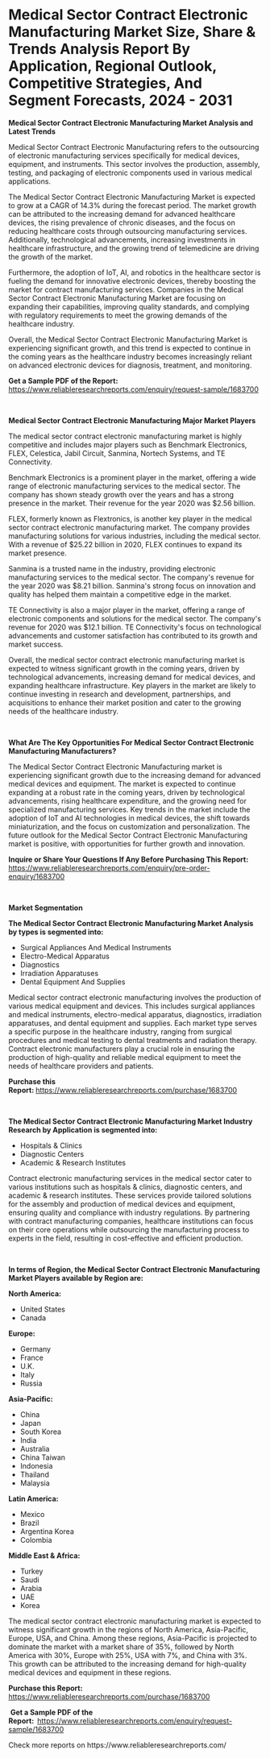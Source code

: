 <p><h1>Medical Sector Contract Electronic Manufacturing Market Size, Share & Trends Analysis Report By Application, Regional Outlook, Competitive Strategies, And Segment Forecasts, 2024 - 2031</h1></p><p><strong>Medical Sector Contract Electronic Manufacturing Market Analysis and Latest Trends</strong></p>
<p><p>Medical Sector Contract Electronic Manufacturing refers to the outsourcing of electronic manufacturing services specifically for medical devices, equipment, and instruments. This sector involves the production, assembly, testing, and packaging of electronic components used in various medical applications.</p><p>The Medical Sector Contract Electronic Manufacturing Market is expected to grow at a CAGR of 14.3% during the forecast period. The market growth can be attributed to the increasing demand for advanced healthcare devices, the rising prevalence of chronic diseases, and the focus on reducing healthcare costs through outsourcing manufacturing services. Additionally, technological advancements, increasing investments in healthcare infrastructure, and the growing trend of telemedicine are driving the growth of the market.</p><p>Furthermore, the adoption of IoT, AI, and robotics in the healthcare sector is fueling the demand for innovative electronic devices, thereby boosting the market for contract manufacturing services. Companies in the Medical Sector Contract Electronic Manufacturing Market are focusing on expanding their capabilities, improving quality standards, and complying with regulatory requirements to meet the growing demands of the healthcare industry.</p><p>Overall, the Medical Sector Contract Electronic Manufacturing Market is experiencing significant growth, and this trend is expected to continue in the coming years as the healthcare industry becomes increasingly reliant on advanced electronic devices for diagnosis, treatment, and monitoring.</p></p>
<p><strong>Get a Sample PDF of the Report:&nbsp;</strong> <a href="https://www.reliableresearchreports.com/enquiry/request-sample/1683700">https://www.reliableresearchreports.com/enquiry/request-sample/1683700</a></p>
<p>&nbsp;</p>
<p><strong>Medical Sector Contract Electronic Manufacturing Major Market Players</strong></p>
<p><p>The medical sector contract electronic manufacturing market is highly competitive and includes major players such as Benchmark Electronics, FLEX, Celestica, Jabil Circuit, Sanmina, Nortech Systems, and TE Connectivity. </p><p>Benchmark Electronics is a prominent player in the market, offering a wide range of electronic manufacturing services to the medical sector. The company has shown steady growth over the years and has a strong presence in the market. Their revenue for the year 2020 was $2.56 billion.</p><p>FLEX, formerly known as Flextronics, is another key player in the medical sector contract electronic manufacturing market. The company provides manufacturing solutions for various industries, including the medical sector. With a revenue of $25.22 billion in 2020, FLEX continues to expand its market presence.</p><p>Sanmina is a trusted name in the industry, providing electronic manufacturing services to the medical sector. The company's revenue for the year 2020 was $8.21 billion. Sanmina's strong focus on innovation and quality has helped them maintain a competitive edge in the market.</p><p>TE Connectivity is also a major player in the market, offering a range of electronic components and solutions for the medical sector. The company's revenue for 2020 was $12.1 billion. TE Connectivity's focus on technological advancements and customer satisfaction has contributed to its growth and market success.</p><p>Overall, the medical sector contract electronic manufacturing market is expected to witness significant growth in the coming years, driven by technological advancements, increasing demand for medical devices, and expanding healthcare infrastructure. Key players in the market are likely to continue investing in research and development, partnerships, and acquisitions to enhance their market position and cater to the growing needs of the healthcare industry.</p></p>
<p>&nbsp;</p>
<p><strong>What Are The Key Opportunities For Medical Sector Contract Electronic Manufacturing Manufacturers?</strong></p>
<p><p>The Medical Sector Contract Electronic Manufacturing market is experiencing significant growth due to the increasing demand for advanced medical devices and equipment. The market is expected to continue expanding at a robust rate in the coming years, driven by technological advancements, rising healthcare expenditure, and the growing need for specialized manufacturing services. Key trends in the market include the adoption of IoT and AI technologies in medical devices, the shift towards miniaturization, and the focus on customization and personalization. The future outlook for the Medical Sector Contract Electronic Manufacturing market is positive, with opportunities for further growth and innovation.</p></p>
<p><strong>Inquire or Share Your Questions If Any Before Purchasing This Report:</strong> <a href="https://www.reliableresearchreports.com/enquiry/pre-order-enquiry/1683700">https://www.reliableresearchreports.com/enquiry/pre-order-enquiry/1683700</a></p>
<p>&nbsp;</p>
<p><strong>Market Segmentation</strong></p>
<p><strong>The Medical Sector Contract Electronic Manufacturing Market Analysis by types is segmented into:</strong></p>
<p><ul><li>Surgical Appliances And Medical Instruments</li><li>Electro-Medical Apparatus</li><li>Diagnostics</li><li>Irradiation Apparatuses</li><li>Dental Equipment And Supplies</li></ul></p>
<p><p>Medical sector contract electronic manufacturing involves the production of various medical equipment and devices. This includes surgical appliances and medical instruments, electro-medical apparatus, diagnostics, irradiation apparatuses, and dental equipment and supplies. Each market type serves a specific purpose in the healthcare industry, ranging from surgical procedures and medical testing to dental treatments and radiation therapy. Contract electronic manufacturers play a crucial role in ensuring the production of high-quality and reliable medical equipment to meet the needs of healthcare providers and patients.</p></p>
<p><strong>Purchase this Report:&nbsp;</strong><a href="https://www.reliableresearchreports.com/purchase/1683700">https://www.reliableresearchreports.com/purchase/1683700</a></p>
<p>&nbsp;</p>
<p><strong>The Medical Sector Contract Electronic Manufacturing Market Industry Research by Application is segmented into:</strong></p>
<p><ul><li>Hospitals & Clinics</li><li>Diagnostic Centers</li><li>Academic & Research Institutes</li></ul></p>
<p><p>Contract electronic manufacturing services in the medical sector cater to various institutions such as hospitals & clinics, diagnostic centers, and academic & research institutes. These services provide tailored solutions for the assembly and production of medical devices and equipment, ensuring quality and compliance with industry regulations. By partnering with contract manufacturing companies, healthcare institutions can focus on their core operations while outsourcing the manufacturing process to experts in the field, resulting in cost-effective and efficient production.</p></p>
<p>&nbsp;</p>
<p><strong>In terms of Region, the Medical Sector Contract Electronic Manufacturing Market Players available by Region are:</strong></p>
<p>
    <p> <strong> North America: </strong>
        <ul>
            <li>United States</li>
            <li>Canada</li>
        </ul>
        </p> 
    <p> <strong> Europe: </strong>
        <ul>
            <li>Germany</li>
            <li>France</li>
            <li>U.K.</li>
            <li>Italy</li>
            <li>Russia</li>
        </ul>
        </p> 
    <p> <strong> Asia-Pacific: </strong>
        <ul>
            <li>China</li>
            <li>Japan</li>
            <li>South Korea</li>
            <li>India</li>
            <li>Australia</li>
            <li>China Taiwan</li>
            <li>Indonesia</li>
            <li>Thailand</li>
            <li>Malaysia</li>
        </ul>
        </p> 
    <p> <strong> Latin America: </strong>
        <ul>
            <li>Mexico</li>
            <li>Brazil</li>
            <li>Argentina Korea</li>
            <li>Colombia</li>
        </ul>
        </p> 
    <p> <strong> Middle East & Africa: </strong>
        <ul>
            <li>Turkey</li>
            <li>Saudi</li>
            <li>Arabia</li>
            <li>UAE</li>
            <li>Korea</li>
        </ul>
    </p>
    </p>
<p><p>The medical sector contract electronic manufacturing market is expected to witness significant growth in the regions of North America, Asia-Pacific, Europe, USA, and China. Among these regions, Asia-Pacific is projected to dominate the market with a market share of 35%, followed by North America with 30%, Europe with 25%, USA with 7%, and China with 3%. This growth can be attributed to the increasing demand for high-quality medical devices and equipment in these regions.</p></p>
<p><strong>Purchase this Report: </strong><a href="https://www.reliableresearchreports.com/purchase/1683700">https://www.reliableresearchreports.com/purchase/1683700</a></p>
<p>&nbsp;<strong>Get a Sample PDF of the Report:&nbsp;&nbsp;</strong><a href="https://www.reliableresearchreports.com/enquiry/request-sample/1683700">https://www.reliableresearchreports.com/enquiry/request-sample/1683700</a></p>
<p><strong></strong></p>
<p>Check more reports on https://www.reliableresearchreports.com/</p>
